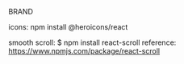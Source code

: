 BRAND

icons:
npm install @heroicons/react

smooth scroll:
$ npm install react-scroll
reference: https://www.npmjs.com/package/react-scroll

